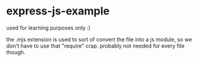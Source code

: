 # express-js-example
used for learning purposes only :)

the .mjs extension is used to sort of convert the file into a js module, so we don't have to use that "require" crap. probably not needed for every file though.